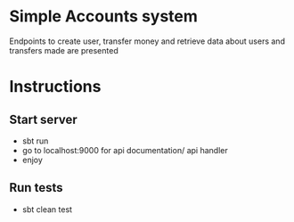# Simple Accounts system
Endpoints to create user, transfer money and retrieve data about users and transfers made are presented

# Instructions
## Start server
* sbt run
* go to localhost:9000 for api documentation/ api handler
* enjoy

## Run tests
* sbt clean test
